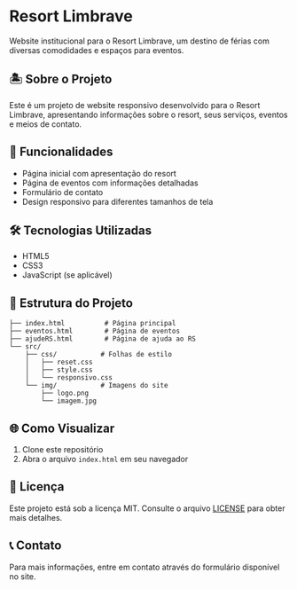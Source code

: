 # Resort Limbrave

Website institucional para o Resort Limbrave, um destino de férias com diversas comodidades e espaços para eventos.

## 🏝️ Sobre o Projeto

Este é um projeto de website responsivo desenvolvido para o Resort Limbrave, apresentando informações sobre o resort, seus serviços, eventos e meios de contato.

## 🚀 Funcionalidades

- Página inicial com apresentação do resort
- Página de eventos com informações detalhadas
- Formulário de contato
- Design responsivo para diferentes tamanhos de tela

## 🛠️ Tecnologias Utilizadas

- HTML5
- CSS3
- JavaScript (se aplicável)

## 🎨 Estrutura do Projeto

```
├── index.html          # Página principal
├── eventos.html        # Página de eventos
├── ajudeRS.html        # Página de ajuda ao RS
└── src/
    ├── css/           # Folhas de estilo
    │   ├── reset.css
    │   ├── style.css
    │   └── responsivo.css
    └── img/           # Imagens do site
        ├── logo.png
        └── imagem.jpg
```

## 🌐 Como Visualizar

1. Clone este repositório
2. Abra o arquivo `index.html` em seu navegador

## 📝 Licença

Este projeto está sob a licença MIT. Consulte o arquivo [LICENSE](LICENSE) para obter mais detalhes.

## 📞 Contato

Para mais informações, entre em contato através do formulário disponível no site.
